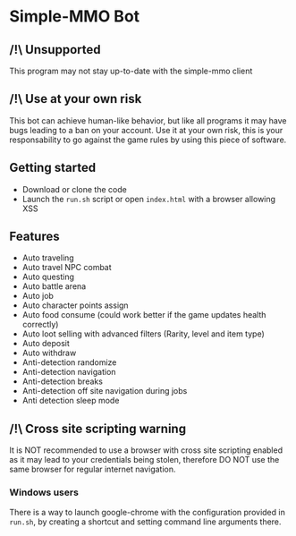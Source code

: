 # Simple-MMO Bot

## /!\ Unsupported
This program may not stay up-to-date with the simple-mmo client

## /!\ Use at your own risk
This bot can achieve human-like behavior, but like all programs it may have bugs leading to a ban on your account. Use it at your own risk, this is your responsability to go against the game rules by using this piece of software.

## Getting started
 - Download or clone the code
 - Launch the `run.sh` script or open `index.html` with a browser allowing XSS

## Features
 - Auto traveling
 - Auto travel NPC combat
 - Auto questing
 - Auto battle arena
 - Auto job
 - Auto character points assign
 - Auto food consume (could work better if the game updates health correctly)
 - Auto loot selling with advanced filters (Rarity, level and item type)
 - Auto deposit
 - Auto withdraw
 - Anti-detection randomize
 - Anti-detection navigation
 - Anti-detection breaks
 - Anti-detection off site navigation during jobs
 - Anti detection sleep mode

## /!\ Cross site scripting warning
It is NOT recommended to use a browser with cross site scripting enabled as it may lead to your credentials being stolen, therefore DO NOT use the same browser for regular internet navigation.

### Windows users
There is a way to launch google-chrome with the configuration provided in `run.sh`, by creating a shortcut and setting command line arguments there. 
